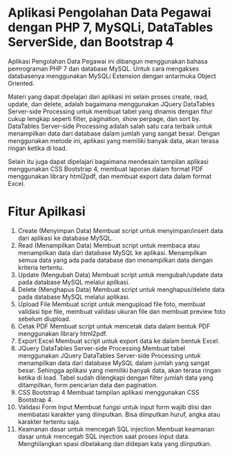 # Aplikasi Pengolahan Data Pegawai dengan PHP 7, MySQLi, DataTables ServerSide, dan Bootstrap 4

Aplikasi Pengolahan Data Pegawai ini dibangun menggunakan bahasa pemrograman PHP 7 dan database MySQL. Untuk cara mengakses databasenya menggunakan MySQLi Extension dengan antarmuka Object Oriented.

Materi yang dapat dipelajari dari aplikasi ini selain proses create, read, update, dan delete, adalah bagaimana menggunakan JQuery DataTables Server-side Processing untuk membuat tabel yang dinamis dengan fitur cukup lengkap seperti filter, pagination, show perpage, dan sort by. DataTables Server-side Processing adalah salah satu cara terbaik untuk menampilkan data dari database dalam jumlah yang sangat besar. Dengan menggunakan metode ini, aplikasi yang memiliki banyak data, akan terasa ringan ketika di load. 
		
Selain itu juga dapat dipelajari bagaimana mendesain tampilan aplikasi menggunakan CSS Bootstrap 4, membuat laporan dalam format PDF menggunakan library html2pdf, dan membuat export data dalam format Excel.
 	
# Fitur Apilkasi 
1.	Create (Menyimpan Data)
Membuat script untuk menyimpan/insert data dari aplikasi ke database MySQL.
2.	Read (Menampilkan Data)
Membuat script untuk membaca atau menampilkan data dari database MySQL ke aplikasi. Menampilkan semua data yang ada pada database dan menampilkan data dengan kriteria tertentu.
3.	Update (Mengubah Data)
Membuat script untuk mengubah/update data pada database MySQL melalui apilkasi.
4.	Delete (Menghapus Data)
Membuat script untuk menghapus/delete data pada database MySQL melalui aplikasi. 
5.	Upload File
Membuat script untuk mengupload file foto, membuat validasi tipe file, membuat validasi ukuran file dan membuat preview foto sebelum diupload.
6.	Cetak PDF
Membuat script untuk mencetak data dalam bentuk PDF menggunakan library html2pdf. 
7.	Export Excel
Membuat script untuk export data ke dalam bentuk Excel.
8.	JQuery DataTables Server-side Processing
Membuat tabel menggunakan JQuery DataTables Server-side Processing untuk menampilkan data dari database MySQL dalam jumlah yang sangat besar. Sehingga  aplikasi yang memiliki banyak data, akan terasa ringan ketika di load. Tabel sudah dilengkapi dengan filter jumlah data yang ditampilkan, form pencarian data dan pagination.
9.	CSS Bootstrap 4
Membuat tampilan aplikasi menggunakan CSS Bootstrap 4.
10.	Validasi Form Input
Membuat fungsi untuk input form wajib diisi dan membatasi karakter yang diinputkan. Bisa diinputkan huruf, angka atau karakter tertentu saja.
11.	Keamanan dasar untuk mencegah SQL injection
Membuat keamanan dasar untuk mencegah SQL injection saat proses input data. Menghilangkan spasi dibelakang dan didepan kata yang diinputkan.
